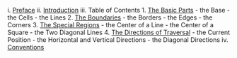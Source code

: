 i. [Preface](i_preface.md)
ii. [Introduction](ii_introduction.md)
iii. Table of Contents
    1. [The Basic Parts](1_the_basic_parts.md)
        - the Base
        - the Cells
        - the Lines
    2. [The Boundaries](2_the_boundaries.md)
        - the Borders
        - the Edges
        - the Corners
    3. [The Special Regions](3_the_special_regions.md)
        - the Center of a Line
        - the Center of a Square
        - the Two Diagonal Lines
    4. [The Directions of Traversal](4_the_directions_of_traversal.md)
        - the Current Position
        - the Horizontal and Vertical Directions
        - the Diagonal Directions
iv. [Conventions](iv_conventions.md)

